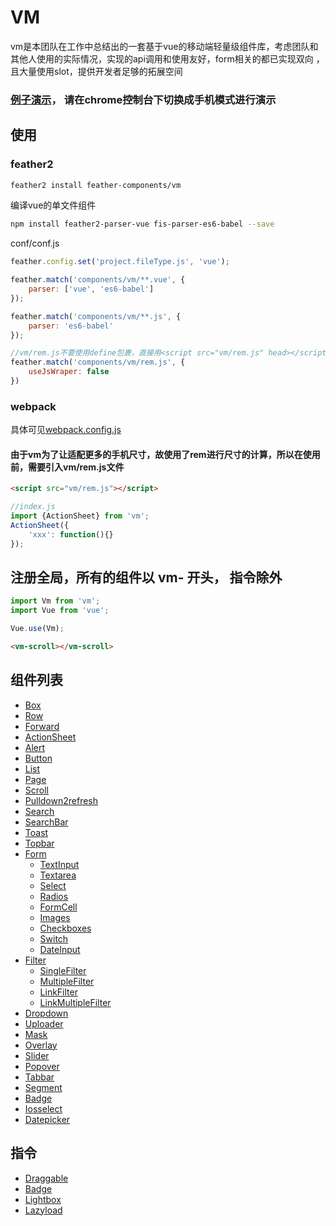 VM
================
vm是本团队在工作中总结出的一套基于vue的移动端轻量级组件库，考虑团队和其他人使用的实际情况，实现的api调用和使用友好，form相关的都已实现双向
，且大量使用slot，提供开发者足够的拓展空间

### [例子演示](//vmui.github.io)， 请在chrome控制台下切换成手机模式进行演示

## 使用

###  feather2

```sh
feather2 install feather-components/vm
```

编译vue的单文件组件

```sh
npm install feather2-parser-vue fis-parser-es6-babel --save
```

conf/conf.js

```js
feather.config.set('project.fileType.js', 'vue');

feather.match('components/vm/**.vue', {
    parser: ['vue', 'es6-babel']
});

feather.match('components/vm/**.js', {
    parser: 'es6-babel'
});

//vm/rem.js不要使用define包裹，直接用<script src="vm/rem.js" head></script>的方式引入
feather.match('components/vm/rem.js', {
    useJsWraper: false
})
```

### webpack

具体可见[webpack.config.js](./examples/webpack.config.js)

#### 由于vm为了让适配更多的手机尺寸，故使用了rem进行尺寸的计算，所以在使用前，需要引入vm/rem.js文件

```html
<script src="vm/rem.js"></script>
```

```js
//index.js
import {ActionSheet} from 'vm';
ActionSheet({
    'xxx': function(){}
});
```

## 注册全局，所有的组件以 vm- 开头， 指令除外

```js
import Vm from 'vm';
import Vue from 'vue';

Vue.use(Vm);
```

```html
<vm-scroll></vm-scroll>
```

## 组件列表

* [Box](./doc/box.md)
* [Row](./doc/row.md)
* [Forward](./doc/forward.md)
* [ActionSheet](./doc/actionsheet.md)
* [Alert](./doc/alert.md)
* [Button](./doc/button.md)
* [List](./doc/list.md)
* [Page](./doc/page.md)
* [Scroll](./doc/scroll.md)
* [Pulldown2refresh](./doc/pulldown2refresh.md)
* [Search](./doc/search.md)
* [SearchBar](./doc/searchbar.md)
* [Toast](./doc/toast.md)
* [Topbar](./doc/topbar.md)
* [Form](./doc/form.md)
    * [TextInput](./doc/textinput.md)
    * [Textarea](./doc/textarea.md)
    * [Select](./doc/select.md)
    * [Radios](./doc/radios.md)
    * [FormCell](./doc/formcell.md)
    * [Images](./doc/images.md)
    * [Checkboxes](./doc/checkboxes.md)
    * [Switch](./doc/switch.md)
    * [DateInput](./doc/dateinput.md)
* [Filter](./doc/filter.md)
    * [SingleFilter](./doc/single.md)
    * [MultipleFilter](./doc/multiple.md)
    * [LinkFilter](./doc/link.md)
    * [LinkMultipleFilter](./doc/link-multiple.md)
* [Dropdown](./doc/dropdown.md)
* [Uploader](./doc/uploader.md)
* [Mask](./doc/mask.md)
* [Overlay](./doc/overlay.md)
* [Slider](./doc/slider.md)
* [Popover](./doc/popover.md)
* [Tabbar](./doc/tabbar.md)
* [Segment](./doc/segment.md)
* [Badge](./doc/badge.md)
* [Iosselect](./doc/iosselect.md)
* [Datepicker](./doc/datepicker.md)

## 指令

* [Draggable](./doc/draggable.md)
* [Badge](./doc/badge.md)
* [Lightbox](./doc/lightbox.md)
* [Lazyload](./doc/lazyload.md)
